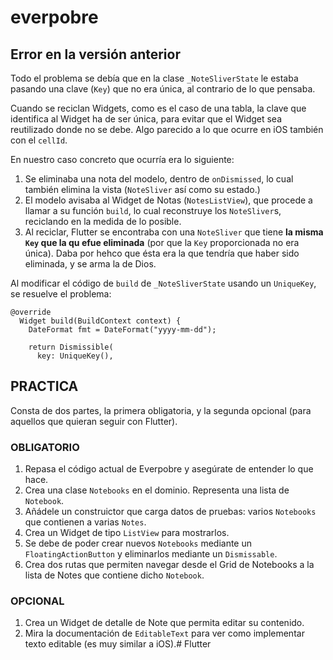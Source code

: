 # everpobre

## Error en la versión anterior

Todo el problema se debía que en la clase `_NoteSliverState` le estaba pasando una clave
(`Key`) que no era única, al contrario de lo que pensaba.

Cuando se reciclan Widgets, como es el caso de una tabla, la clave que identifica al Widget ha
de ser única, para evitar que el Widget sea reutilizado donde no se debe. Algo parecido a lo que ocurre
en iOS también con el `cellId`.

En nuestro caso concreto que ocurría era lo siguiente:

1. Se eliminaba una nota del modelo, dentro de `onDismissed`, lo cual también elimina la vista (`NoteSliver` así como su estado.)
1. El modelo avisaba al Widget de Notas (`NotesListView`), que procede a llamar a su función `build`, lo cual reconstruye los `NoteSliver`s, reciclando en la medida de lo posible.
1. Al reciclar, Flutter se encontraba con una `NoteSliver` que tiene **la misma `Key` que la qu efue eliminada** (por que la `Key` proporcionada no era única). Daba por hehco que ésta era la que tendría que haber sido eliminada, y se arma la de Dios.

Al modificar el código de `build` de `_NoteSliverState` usando un `UniqueKey`, se resuelve el problema:

```
@override
  Widget build(BuildContext context) {
    DateFormat fmt = DateFormat("yyyy-mm-dd");

    return Dismissible(
      key: UniqueKey(),
```

## PRACTICA

Consta de dos partes, la primera obligatoria, y la segunda opcional (para aquellos que quieran seguir con Flutter).

### OBLIGATORIO

1. Repasa el código actual de Everpobre y asegúrate de entender lo que hace.
1. Crea una clase `Notebooks` en el dominio. Representa una lista de `Notebook`. 
1. Añádele un construictor que carga datos de pruebas: varios `Notebooks` que contienen a varias `Notes`.
1. Crea un Widget de tipo `ListView`  para mostrarlos.
1. Se debe de poder crear nuevos `Notebooks` mediante un `FloatingActionButton` y eliminarlos mediante un `Dismissable`.
1. Crea dos rutas que permiten navegar desde el Grid de Notebooks a la lista de Notes que contiene dicho `Notebook`. 


### OPCIONAL

1. Crea un Widget de detalle de Note que permita editar su contenido.
1. Mira la documentación de `EditableText` para ver como implementar texto editable (es muy similar a iOS).# Flutter
